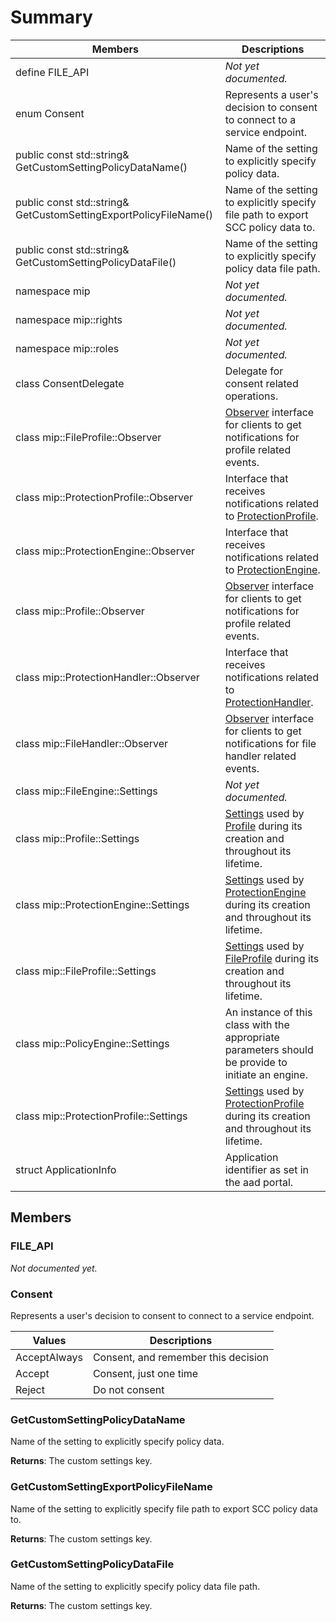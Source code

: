 # Summary
 Members                        | Descriptions                                
--------------------------------|---------------------------------------------
 define FILE_API       | _Not yet documented._
 enum Consent       |  Represents a user's decision to consent to connect to a service endpoint.
 public const std::string& GetCustomSettingPolicyDataName()       |  Name of the setting to explicitly specify policy data.
 public const std::string& GetCustomSettingExportPolicyFileName()       |  Name of the setting to explicitly specify file path to export SCC policy data to.
 public const std::string& GetCustomSettingPolicyDataFile()       |  Name of the setting to explicitly specify policy data file path.
 namespace mip  | _Not yet documented._
 namespace mip::rights  | _Not yet documented._
 namespace mip::roles  | _Not yet documented._
 class ConsentDelegate  |  Delegate for consent related operations.
 class mip::FileProfile::Observer  |  [Observer](class_mip_fileprofile_observer.md) interface for clients to get notifications for profile related events.
 class mip::ProtectionProfile::Observer  |  Interface that receives notifications related to [ProtectionProfile](class_mip_protectionprofile.md).
 class mip::ProtectionEngine::Observer  |  Interface that receives notifications related to [ProtectionEngine](class_mip_protectionengine.md).
 class mip::Profile::Observer  |  [Observer](class_mip_profile_observer.md) interface for clients to get notifications for profile related events.
 class mip::ProtectionHandler::Observer  |  Interface that receives notifications related to [ProtectionHandler](class_mip_protectionhandler.md).
 class mip::FileHandler::Observer  |  [Observer](class_mip_filehandler_observer.md) interface for clients to get notifications for file handler related events.
 class mip::FileEngine::Settings  | _Not yet documented._
 class mip::Profile::Settings  |  [Settings](class_mip_profile_settings.md) used by [Profile](class_mip_profile.md) during its creation and throughout its lifetime.
 class mip::ProtectionEngine::Settings  |  [Settings](class_mip_protectionengine_settings.md) used by [ProtectionEngine](class_mip_protectionengine.md) during its creation and throughout its lifetime.
 class mip::FileProfile::Settings  |  [Settings](class_fileprofile_settings.md) used by [FileProfile](class_mip_fileprofile.md) during its creation and throughout its lifetime.
 class mip::PolicyEngine::Settings  |  An instance of this class with the appropriate parameters should be provide to initiate an engine.
 class mip::ProtectionProfile::Settings  |  [Settings](class_mip_protectionprofile_settings.md) used by [ProtectionProfile](class_mip_protectionprofile.md) during its creation and throughout its lifetime.
 struct ApplicationInfo  |  Application identifier as set in the aad portal.
  
## Members
  
### FILE_API
_Not documented yet._

  
### Consent
Represents a user's decision to consent to connect to a service endpoint.

 Values                         | Descriptions                                
--------------------------------|---------------------------------------------
AcceptAlways            | Consent, and remember this decision
Accept            | Consent, just one time
Reject            | Do not consent
  
### GetCustomSettingPolicyDataName
Name of the setting to explicitly specify policy data.

  
**Returns**: The custom settings key.
  
### GetCustomSettingExportPolicyFileName
Name of the setting to explicitly specify file path to export SCC policy data to.

  
**Returns**: The custom settings key.
  
### GetCustomSettingPolicyDataFile
Name of the setting to explicitly specify policy data file path.

  
**Returns**: The custom settings key.